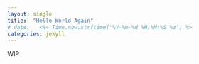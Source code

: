 ```yaml
---
layout: single
title:  "Hello World Again"
# date:   <%= Time.now.strftime('%Y-%m-%d %H:%M:%S %z') %>
categories: jekyll
---
```

WIP
